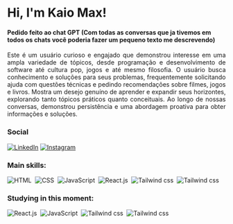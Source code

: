 <h1 align = "justify"> Hi, I'm Kaio Max!</h1> 

#### Pedido feito ao chat GPT (Com todas as conversas que ja tivemos em todos os chats você poderia fazer um pequeno texto me descrevendo)

<p align = "justify"> Este é um usuário curioso e engajado que demonstrou interesse em uma ampla variedade de tópicos, desde programação e desenvolvimento de software até cultura pop, jogos e até mesmo filosofia. O usuário busca conhecimento e soluções para seus problemas, frequentemente solicitando ajuda com questões técnicas e pedindo recomendações sobre filmes, jogos e livros. Mostra um desejo genuíno de aprender e expandir seus horizontes, explorando tanto tópicos práticos quanto conceituais. Ao longo de nossas conversas, demonstrou persistência e uma abordagem proativa para obter informações e soluções.</p>

### Social
[![LinkedIn](https://img.shields.io/badge/LinkedIn-0D1117?style=for-the-badge&logo=linkedin&logoColor=blue)](https://www.linkedin.com/in/kaio-max-16b33a187/)
[![Instagram](https://img.shields.io/badge/Instagram-0D1117?style=for-the-badge&logo=instagram&logoColor=red)](https://www.instagram.com/kaiomaxl.p/?hl=pt-br)

 ### Main skills:
![HTML](https://img.shields.io/badge/-html-0D1117?style=for-the-badge&logo=HTML5&labelColor=0D1117)&nbsp;
![CSS](https://img.shields.io/badge/-CSS-0D1117?style=for-the-badge&logo=CSS3&logoColor=1572B6&labelColor=0D1117)&nbsp;
![JavaScript](https://img.shields.io/badge/-JavaScript-0D1117?style=for-the-badge&logo=javascript&labelColor=0D1117)&nbsp;
![React.js](https://img.shields.io/badge/-React.js-0D1117?style=for-the-badge&logo=react&labelColor=0D1117)&nbsp;
![Tailwind css](https://img.shields.io/badge/Tailwind_CSS-0D1117?style=for-the-badge&logo=tailwind-css&logoColor=#00ffff)&nbsp;
![Tailwind css](https://img.shields.io/badge/Next.js-0D1117.svg?style=for-the-badge&logo=nextdotjs&logoColor=white)&nbsp;

### Studying in this moment:
![React.js](https://img.shields.io/badge/-React.js-0D1117?style=for-the-badge&logo=react&labelColor=0D1117)&nbsp;
![JavaScript](https://img.shields.io/badge/-JavaScript-0D1117?style=for-the-badge&logo=javascript&labelColor=0D1117)&nbsp;
![Tailwind css](https://img.shields.io/badge/Tailwind_CSS-0D1117?style=for-the-badge&logo=tailwind-css&logoColor=#00ffff)&nbsp;
![Tailwind css](https://img.shields.io/badge/Next.js-0D1117.svg?style=for-the-badge&logo=nextdotjs&logoColor=white)&nbsp;

